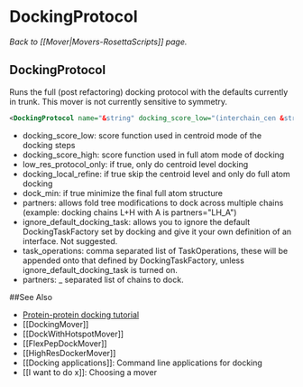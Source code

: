 # DockingProtocol
*Back to [[Mover|Movers-RosettaScripts]] page.*
## DockingProtocol

Runs the full (post refactoring) docking protocol with the defaults currently in trunk. This mover is not currently sensitive to symmetry.

```xml
<DockingProtocol name="&string" docking_score_low="(interchain_cen &string)" docking_score_high="(docking &string)" low_res_protocol_only="(0 &bool)" docking_local_refine(0 &bool) dock_min="(0 &bool)" ignore_default_docking_task="(0 &bool)" task_operations="('' comma-separated list)" partners="(&string)"/>
```

-   docking\_score\_low: score function used in centroid mode of the docking steps
-   docking\_score\_high: score function used in full atom mode of docking
-   low\_res\_protocol\_only: if true, only do centroid level docking
-   docking\_local\_refine: if true skip the centroid level and only do full atom docking
-   dock\_min: if true minimize the final full atom structure
-   partners: allows fold tree modifications to dock across multiple chains (example: docking chains L+H with A is partners="LH\_A")
-   ignore\_default\_docking\_task: allows you to ignore the default DockingTaskFactory set by docking and give it your own definition of an interface. Not suggested.
-   task\_operations: comma separated list of TaskOperations, these will be appended onto that defined by DockingTaskFactory, unless ignore\_default\_docking\_task is turned on.
-   partners: \_ separated list of chains to dock.


##See Also

* [Protein-protein docking tutorial](https://www.rosettacommons.org/demos/latest/tutorials/Protein-Protein-Docking/Protein-Protein-Docking)
* [[DockingMover]]
* [[DockWithHotspotMover]]
* [[FlexPepDockMover]]
* [[HighResDockerMover]]
* [[Docking applications]]: Command line applications for docking
* [[I want to do x]]: Choosing a mover

